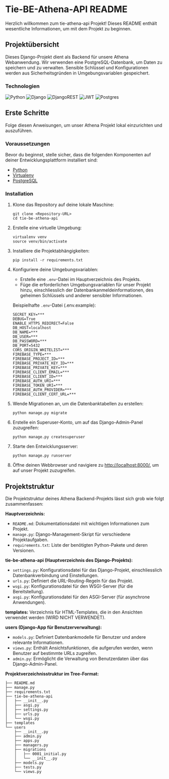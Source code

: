 # Tie-BE-Athena-API README

Herzlich willkommen zum tie-athena-api Projekt! Dieses README enthält wesentliche Informationen, um mit dem
Projekt zu beginnen.

## Projektübersicht

Dieses Django-Projekt dient als Backend für unsere Athena Webanwendung. Wir verwenden eine
PostgreSQL-Datenbank, um Daten zu speichern und zu verwalten. Sensible Schlüssel und Konfigurationen werden aus
Sicherheitsgründen in Umgebungsvariablen gespeichert.

### Technologien
![Python](https://img.shields.io/badge/python-3670A0?style=for-the-badge&logo=python&logoColor=ffdd54)
![Django](https://img.shields.io/badge/django-%23092E20.svg?style=for-the-badge&logo=django&logoColor=white)
![DjangoREST](https://img.shields.io/badge/DJANGO-REST-ff1709?style=for-the-badge&logo=django&logoColor=white&color=ff1709&labelColor=gray)
![JWT](https://img.shields.io/badge/JWT-black?style=for-the-badge&logo=JSON%20web%20tokens)
![Postgres](https://img.shields.io/badge/postgres-%23316192.svg?style=for-the-badge&logo=postgresql&logoColor=white)

## Erste Schritte

Folge diesen Anweisungen, um unser Athena Projekt lokal einzurichten und auszuführen.

### Voraussetzungen

Bevor du beginnst, stelle sicher, dass die folgenden Komponenten auf deiner Entwicklungsplattform installiert sind:

- [Python](https://www.python.org/downloads/)
- [Virtualenv](https://virtualenv.pypa.io/en/latest/installation.html)
- [PostgreSQL](https://www.postgresql.org/download/)

### Installation

1. Klone das Repository auf deine lokale Maschine:

   ```
   git clone <Repository-URL>
   cd tie-be-athena-api
   ```

2. Erstelle eine virtuelle Umgebung:

   ```
   virtualenv venv
   source venv/bin/activate
   ```

3. Installiere die Projektabhängigkeiten:

   ```
   pip install -r requirements.txt
   ```

4. Konfiguriere deine Umgebungsvariablen:
    - Erstelle eine `.env`-Datei im Hauptverzeichnis des Projekts.
    - Füge die erforderlichen Umgebungsvariablen für unser Projekt hinzu, einschliesslich der
      Datenbankanmeldeinformationen, des geheimen Schlüssels und anderer sensibler Informationen.

   Beispielhafte `.env`-Datei (.env.example):

   ```
   SECRET_KEY=***
   DEBUG=True
   ENABLE_HTTPS_REDIRECT=False
   DB_HOST=localhost
   DB_NAME=***
   DB_USER=***
   DB_PASSWORD=***
   DB_PORT=5432
   CORS_ORIGIN_WHITELIST=***
   FIREBASE_TYPE=***
   FIREBASE_PROJECT_ID=***
   FIREBASE_PRIVATE_KEY_ID=***
   FIREBASE_PRIVATE_KEY=***
   FIREBASE_CLIENT_EMAIL=***
   FIREBASE_CLIENT_ID=***
   FIREBASE_AUTH_URI=***
   FIREBASE_TOKEN_URI=***
   FIREBASE_AUTH_PROVIDER=***
   FIREBASE_CLIENT_CERT_URL=***
   ```

5. Wende Migrationen an, um die Datenbanktabellen zu erstellen:

   ```
   python manage.py migrate
   ```

6. Erstelle ein Superuser-Konto, um auf das Django-Admin-Panel zuzugreifen:

   ```
   python manage.py createsuperuser
   ```

7. Starte den Entwicklungsserver:

   ```
   python manage.py runserver
   ```

8. Öffne deinen Webbrowser und navigiere zu [http://localhost:8000/](http://localhost:8000/), um auf unser Projekt
   zuzugreifen.

## Projektstruktur

Die Projektstruktur deines Athena Backend-Projekts lässt sich grob wie folgt zusammenfassen:

**Hauptverzeichnis:**

- `README.md`: Dokumentationsdatei mit wichtigen Informationen zum Projekt.
- `manage.py`: Django-Management-Skript für verschiedene Projektaufgaben.
- `requirements.txt`: Liste der benötigten Python-Pakete und deren Versionen.

**tie-be-athena-api (Hauptverzeichnis des Django-Projekts):**

- `settings.py`: Konfigurationsdatei für das Django-Projekt, einschliesslich Datenbankverbindung und Einstellungen.
- `urls.py`: Definiert die URL-Routing-Regeln für das Projekt.
- `wsgi.py`: Konfigurationsdatei für den WSGI-Server (für die Bereitstellung).
- `asgi.py`: Konfigurationsdatei für den ASGI-Server (für asynchrone Anwendungen).

**templates:** Verzeichnis für HTML-Templates, die in den Ansichten verwendet werden (WIRD NICHT VERWENDET).

**users (Django-App für Benutzerverwaltung):**

- `models.py`: Definiert Datenbankmodelle für Benutzer und andere relevante Informationen.
- `views.py`: Enthält Ansichtsfunktionen, die aufgerufen werden, wenn Benutzer auf bestimmte URLs zugreifen.
- `admin.py`: Ermöglicht die Verwaltung von Benutzerdaten über das Django-Admin-Panel.

**Projektverzeichnisstruktur im Tree-Format:**

```
├── README.md
├── manage.py
├── requirements.txt
├── tie-be-athena-api
│   ├── __init__.py
│   ├── asgi.py
│   ├── settings.py
│   ├── urls.py
│   └── wsgi.py
├── templates
└── users
    ├── __init__.py
    ├── admin.py
    ├── apps.py
    ├── managers.py
    ├── migrations
    │   ├── 0001_initial.py
    │   └── __init__.py
    ├── models.py
    ├── tests.py
    └── views.py
```



